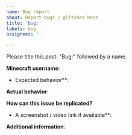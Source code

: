 ```yaml
---
name: Bug report
about: Report bugs / glitches here
title: 'Bug:'
labels: bug
assignees: ''

---
```


Please title this post: "Bug:" followed by a name.

**Minecraft username**:

* Expected behavior**:

**Actual behavior**:

**How can this issue be replicated?**

* A screenshot / video link if available**:

**Additional information**:

